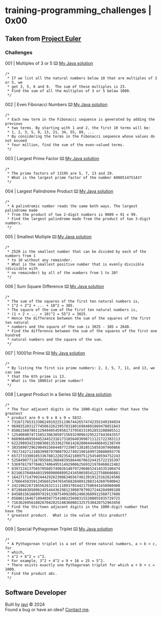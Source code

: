 # training-programming_challenges | 0x00
## Taken from [Project Euler](https://projecteuler.net/archives)
### Challenges
001 | Multiples of 3 or 5 :keyboard: [My Java solution](./java/src/scripts/Script001.java)
```
/*
 * If we list all the natural numbers below 10 that are multiples of 3 or 5, we
 * get 3, 5, 6 and 9.  The sum of these multiples is 23.
 * Find the sum of all the multiples of 3 or 5 below 1000.
 */
```
002 | Even Fibonacci Numbers :keyboard: [My Java solution](./java/src/scripts/Script002.java)
```
/*
 * Each new term in the Fibonacci sequence is generated by adding the previous
 * two terms. By starting with 1 and 2, the first 10 terms will be:
 * 1, 2, 3, 5, 8, 13, 21, 34, 55, 89, ...
 * By considering the terms in the Fibonacci sequence whose values do not exceed
 * four million, find the sum of the even-valued terms.
 */
```
003 | Largest Prime Factor :keyboard: [My Java solution](./java/src/scripts/Script003.java)
```
/*
 * The prime factors of 13195 are 5, 7, 13 and 29.
 * What is the largest prime factor of the number 600851475143?
 */
```
004 | Largest Palindrome Product :keyboard: [My Java solution](./java/src/scripts/Script004.java)
```
/*
 * A palindromic number reads the same both ways. The largest palindrome made
 * from the product of two 2-digit numbers is 9009 = 91 x 99.
 * Find the largest palindrome made from the product of two 3-digit numbers.
 */
```
005 | Smallest Multiple :keyboard: [My Java solution](./java/src/scripts/Script005.java)
```
/*
 * 2520 is the smallest number that can be divided by each of the numbers from 1
 * to 10 without any remainder.
 * What is the smallest positive number that is evenly divisible (divisible with
 * no remainder) by all of the numbers from 1 to 20?
 */
```
006 | Sum Square Difference :keyboard: [My Java solution](./java/src/scripts/Script006.java)
```
/*
 * The sum of the squares of the first ten natural numbers is,
 * 1^2 + 2^2 + ... + 10^2 = 385.
 * The square of the sum of the first ten natural numbers is,
 * (1 + 2 + ... + 10)^2 = 55^2 = 3025.
 * Hence the difference between the sum of the squares of the first ten natural
 * numbers and the square of the sum is 3025 - 385 = 2640.
 * Find the difference between the sum of the squares of the first one hundred
 * natural numbers and the square of the sum.
 */
```
007 | 10001st Prime :keyboard: [My Java solution](./java/src/scripts/Script007.java)
```
/*
 * By listing the first six prime numbers: 2, 3, 5, 7, 11, and 13, we can see
 * that the 6th prime is 13.
 * What is the 10001st prime number?
 */
```
008 | Largest Product in a Series :keyboard: [My Java solution](./java/src/scripts/Script008.java)
```
/*
 * The four adjacent digits in the 1000-digit number that have the greatest
 * product are 9 x 9 x 8 x 9 = 5832.
 * 73167176531330624919225119674426574742355349194934
 * 96983520312774506326239578318016984801869478851843
 * 85861560789112949495459501737958331952853208805511
 * 12540698747158523863050715693290963295227443043557
 * 66896648950445244523161731856403098711121722383113
 * 62229893423380308135336276614282806444486645238749
 * 30358907296290491560440772390713810515859307960866
 * 70172427121883998797908792274921901699720888093776
 * 65727333001053367881220235421809751254540594752243
 * 52584907711670556013604839586446706324415722155397
 * 53697817977846174064955149290862569321978468622482
 * 83972241375657056057490261407972968652414535100474
 * 82166370484403199890008895243450658541227588666881
 * 16427171479924442928230863465674813919123162824586
 * 17866458359124566529476545682848912883142607690042
 * 24219022671055626321111109370544217506941658960408
 * 07198403850962455444362981230987879927244284909188
 * 84580156166097919133875499200524063689912560717606
 * 05886116467109405077541002256983155200055935729725
 * 71636269561882670428252483600823257530420752963450
 * Find the thirteen adjacent digits in the 1000-digit number that have the
 * greatest product.  What is the value of this product?
 */
```
009 | Special Pythagorean Triplet :keyboard: [My Java solution](./java/src/scripts/Script009.java)
```
/*
 * A Pythagorean triplet is a set of three natural numbers, a < b < c, for
 * which,
 * a^2 + b^2 = c^2.
 * For example, 3^2 + 4^2 = 9 + 16 = 25 = 5^2.
 * There exists exactly one Pythagorean triplet for which a + b + c = 1000.
 * Find the product abc.
 */
```
## Software Developer
Built by [javi](https://github.com/javierandres-dev/) :copyright: 2024  
Found a bug or have an idea? [Contact me](https://www.linkedin.com/in/javierandres-dev/).
